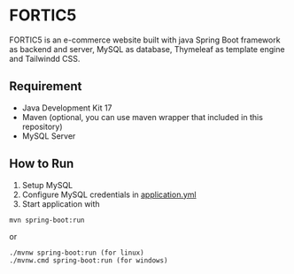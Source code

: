 # FORTIC5
FORTIC5 is an e-commerce website built with java Spring Boot framework as backend and server, MySQL as database, Thymeleaf as template engine and Tailwindd CSS.

## Requirement
- Java Development Kit 17
- Maven (optional, you can use maven wrapper that included in this repository)
- MySQL Server

## How to Run
1. Setup MySQL
2. Configure MySQL credentials in [application.yml](src/main/resources/application.yml)
3. Start application with
```
mvn spring-boot:run
```
or
```
./mvnw spring-boot:run (for linux)
./mvnw.cmd spring-boot:run (for windows)
```